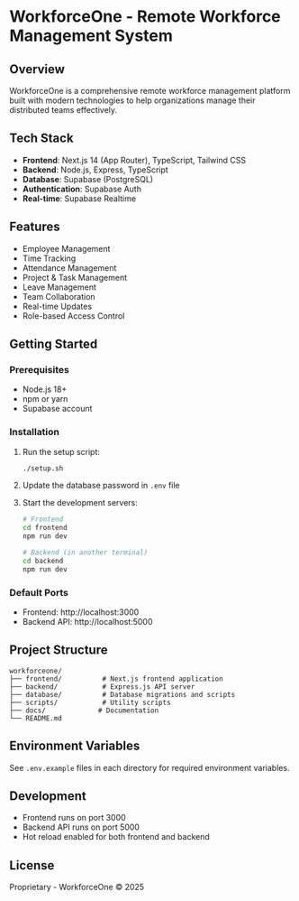 # WorkforceOne - Remote Workforce Management System

## Overview
WorkforceOne is a comprehensive remote workforce management platform built with modern technologies to help organizations manage their distributed teams effectively.

## Tech Stack
- **Frontend**: Next.js 14 (App Router), TypeScript, Tailwind CSS
- **Backend**: Node.js, Express, TypeScript
- **Database**: Supabase (PostgreSQL)
- **Authentication**: Supabase Auth
- **Real-time**: Supabase Realtime

## Features
- Employee Management
- Time Tracking
- Attendance Management
- Project & Task Management
- Leave Management
- Team Collaboration
- Real-time Updates
- Role-based Access Control

## Getting Started

### Prerequisites
- Node.js 18+
- npm or yarn
- Supabase account

### Installation
1. Run the setup script:
   ```bash
   ./setup.sh
   ```

2. Update the database password in `.env` file

3. Start the development servers:
   ```bash
   # Frontend
   cd frontend
   npm run dev

   # Backend (in another terminal)
   cd backend
   npm run dev
   ```

### Default Ports
- Frontend: http://localhost:3000
- Backend API: http://localhost:5000

## Project Structure
```
workforceone/
├── frontend/          # Next.js frontend application
├── backend/           # Express.js API server
├── database/          # Database migrations and scripts
├── scripts/           # Utility scripts
├── docs/             # Documentation
└── README.md
```

## Environment Variables
See `.env.example` files in each directory for required environment variables.

## Development
- Frontend runs on port 3000
- Backend API runs on port 5000
- Hot reload enabled for both frontend and backend

## License
Proprietary - WorkforceOne © 2025
